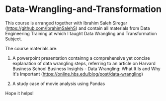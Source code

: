 # Data-Wrangling-and-Transformation

This course is arranged together with Ibrahim Saleh Siregar (https://github.com/IbrahimSalehS) and contain all materials from Data Engineering Training at which I taught Data Wrangling and Transformation Subject. 

The course materials are:
1. A powerpoint presentation containng a comprehensive yet concise explanation of data wrangling steps, referring to an article on Harvard Business School Business Insights - Data Wrangling: What It Is and Why It's Important (https://online.hbs.edu/blog/post/data-wrangling)

2. A study case of movie analysis using Pandas

Hope it helps!
